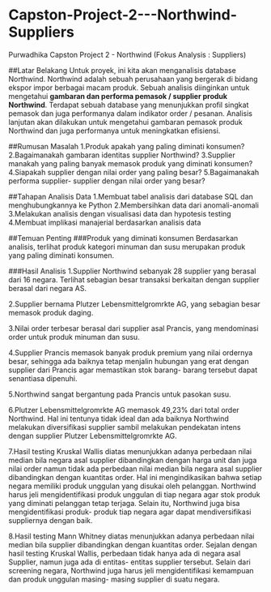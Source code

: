 # Capston-Project-2---Northwind-Suppliers
Purwadhika Capston Project 2 - Northwind (Fokus Analysis : Suppliers)


##Latar Belakang
Untuk proyek, ini kita akan menganalisis database Northwind. Northwind adalah sebuah perusahaan yang bergerak di bidang ekspor impor berbagai macam produk. Sebuah analisis diinginkan untuk mengetahui **gambaran dan performa pemasok / supplier produk Northwind**. Terdapat sebuah database yang menunjukkan profil singkat pemasok dan juga performanya dalam indikator order / pesanan. Analisis lanjutan akan dilakukan untuk mengetahui gambaran pemasok produk Northwind dan juga performanya untuk meningkatkan efisiensi.


##Rumusan Masalah
1.Produk apakah yang paling diminati konsumen?
2.Bagaimanakah gambaran identitas supplier Northwind?
3.Supplier manakah yang paling banyak memasok produk yang diminati konsumen?
4.Siapakah supplier dengan nilai order yang paling besar?
5.Bagaimanakah performa supplier- supplier dengan nilai order yang besar?


##Tahapan Analisis Data
1.Membuat tabel analisis dari database SQL dan menghubungkannya ke Python
2.Membersihkan data dari anomali-anomali
3.Melakukan analisis dengan visualisasi data dan hypotesis testing
4.Membuat implikasi manajerial berdasarkan analisis data


##Temuan Penting
###Produk yang diminati konsumen
Berdasarkan analisis, terlihat produk kategori minuman dan susu merupakan produk yang paling diminati konsumen.


###Hasil Analisis
1.Supplier Northwind sebanyak 28 supplier yang berasal dari 16 negara. Terlihat sebagian besar transaksi berkaitan dengan supplier berasal dari negara AS.

2.Supplier bernama Plutzer Lebensmittelgromrkte AG, yang sebagian besar memasok produk daging. 

3.Nilai order terbesar berasal dari supplier asal Prancis, yang mendominasi order untuk produk minuman dan susu.

4.Supplier Prancis memasok banyak produk premium yang nilai ordernya besar, sehingga ada baiknya tetap menjalin hubungan yang erat dengan supplier dari Prancis agar memastikan stok barang- barang tersebut dapat senantiasa dipenuhi.

5.Northwind sangat bergantung pada Prancis untuk pasokan susu.

6.Plutzer Lebensmittelgromrkte AG memasok 49,23% dari total order Northwind. Hal ini tentunya tidak ideal dan ada baiknya Northwind melakukan diversifikasi supplier sambil melakukan pendekatan intens dengan supplier Plutzer Lebensmittelgromrkte AG.

7.Hasil testing Kruskal Wallis diatas menunjukkan adanya perbedaan nilai median bila negara asal supplier dibandingkan dengan harga unit dan juga nilai order namun tidak ada perbedaan nilai median bila negara asal supplier dibandingkan dengan kuantitas order. Hal ini mengindikasikan bahwa setiap negara memiliki produk unggulan yang disukai oleh pelanggan. Northwind harus jeli mengidentifikasi produk unggulan di tiap negara agar stok produk yang diminati pelanggan tetap terjaga. Selain itu, Northwind juga bisa mengidentifikasi produk- produk tiap negara agar dapat mendiversifikasi suppliernya dengan baik. 

8.Hasil testing Mann Whitney diatas menunjukkan adanya perbedaan nilai median bila supplier dibandingkan dengan kuantitas order. Sejalan dengan hasil testing Kruskal Wallis, perbedaan tidak hanya ada di negara asal Supplier, namun juga ada di entitas- entitas supplier tersebut. Selain dari screening negara, Northwind juga harus jeli mengidentifikasi kemampuan dan produk unggulan masing- masing supplier di suatu negara.
